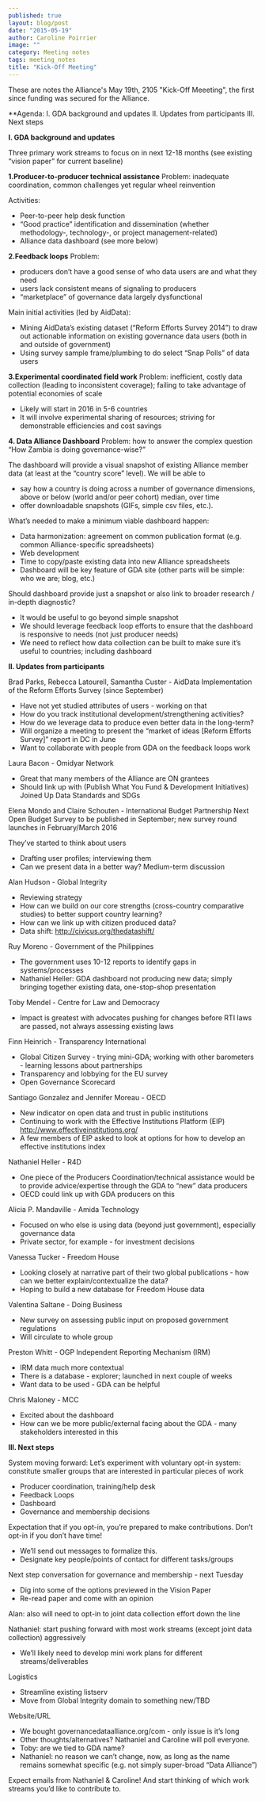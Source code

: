 ```yaml
---
published: true
layout: blog/post
date: "2015-05-19"
author: Caroline Poirrier
image: ""
category: Meeting notes
tags: meeting_notes
title: "Kick-Off Meeting"
---
```



These are notes the Alliance's May 19th, 2105 "Kick-Off Meeeting", the first since funding was secured for the Alliance. 

**Agenda: 
I. GDA background and updates
II. Updates from participants
III. Next steps

**I. GDA background and updates**

Three primary work streams to focus on in next 12-18 months (see existing “vision paper” for current baseline)

**1.Producer-to-producer technical assistance**
Problem: inadequate coordination, common challenges yet regular wheel reinvention

Activities: 
- Peer-to-peer help desk function
- “Good practice” identification and dissemination (whether methodology-, technology-, or project management-related)
- Alliance data dashboard (see more below)

**2.Feedback loops**
Problem: 
- producers don’t have a good sense of who data users are and what they need
- users lack consistent means of signaling to producers
- “marketplace” of governance data largely dysfunctional

Main initial activities (led by AidData):
- Mining AidData’s existing dataset (“Reform Efforts Survey 2014”) to draw out actionable information on existing governance data users (both in and outside of government)
- Using survey sample frame/plumbing to do select “Snap Polls” of data users 

**3.Experimental coordinated field work**
Problem: inefficient, costly data collection (leading to inconsistent coverage); failing to take advantage of potential economies of scale
- Likely will start in 2016 in 5-6 countries
- It will involve experimental sharing of resources; striving for demonstrable efficiencies and cost savings

**4. Data Alliance Dashboard**
Problem: how to answer the complex question “How Zambia is doing governance-wise?” 

The dashboard will provide a visual snapshot of existing Alliance member data (at least at the “country score” level). We will be able to 
- say how a country is doing across a number of governance dimensions, above or below (world and/or peer cohort) median, over time 
- offer downloadable snapshots (GIFs, simple csv files, etc.). 

What’s needed to make a minimum viable dashboard happen:
- Data harmonization: agreement on common publication format (e.g. common Alliance-specific spreadsheets)
- Web development
- Time to copy/paste existing data into new Alliance spreadsheets
- Dashboard will be key feature of GDA site (other parts will be simple: who we are; blog, etc.)

Should dashboard provide just a snapshot or also link to broader research / in-depth diagnostic?
- It would be useful to go beyond simple snapshot
- We  should leverage feedback loop efforts to ensure that the dashboard is responsive to needs  (not just producer needs) 
- We need to reflect how data collection can be built to make sure it’s useful to countries; including dashboard


**II. Updates from participants**

Brad Parks, Rebecca Latourell, Samantha Custer - AidData 
Implementation of the Reform Efforts Survey (since September)
- Have not yet studied attributes of users - working on that
- How do you track institutional development/strengthening activities?
- How do we leverage data to produce even better data in the long-term?
- Will organize a meeting to present the “market of ideas [Reform Efforts Survey]” report in DC in June
- Want to collaborate with people from GDA on the feedback loops work

Laura Bacon - Omidyar Network
- Great that many members of the Alliance are ON grantees  
- Should link up with (Publish What You Fund & Development Initiatives) Joined Up Data Standards and SDGs

Elena Mondo and Claire Schouten - International Budget Partnership
Next Open Budget Survey to be published in September; new survey round launches in February/March 2016

They’ve started to think about users
- Drafting user profiles; interviewing them
- Can we present data in a better way? Medium-term discussion

Alan Hudson - Global Integrity 
- Reviewing strategy
- How can we build on our core strengths (cross-country comparative studies) to better support country learning?
- How can we link up with citizen produced data? 
- Data shift: http://civicus.org/thedatashift/ 

Ruy Moreno - Government of the Philippines  
- The government uses 10-12 reports to identify gaps in systems/processes
- Nathaniel Heller: GDA dashboard not producing new data; simply bringing together existing data, one-stop-shop presentation

Toby Mendel - Centre for Law and Democracy
- Impact is greatest with advocates pushing for changes before RTI laws are passed, not always assessing existing laws

Finn Heinrich - Transparency International
- Global Citizen Survey - trying mini-GDA; working with other barometers - learning lessons about partnerships
- Transparency and lobbying for the EU survey
- Open Governance Scorecard

Santiago Gonzalez and Jennifer Moreau - OECD
- New indicator on open data and trust in public institutions
- Continuing to work with the Effective Institutions Platform (EIP)
http://www.effectiveinstitutions.org/ 
- A few members of EIP asked to look at options for how to develop an effective institutions index 

Nathaniel Heller - R4D
- One piece of the Producers Coordination/technical assistance would be to provide advice/expertise through the GDA to “new” data producers
- OECD could link up with GDA producers on this

Alicia P. Mandaville - Amida Technology
- Focused on who else is using data (beyond just government), especially governance data 
- Private sector, for example - for investment decisions

Vanessa Tucker - Freedom House
- Looking closely at narrative part of their two global publications - how can we better explain/contextualize the data?
- Hoping to build a new database for Freedom House data

Valentina Saltane - Doing Business
- New survey on assessing public input on proposed government regulations
- Will circulate to whole group

Preston Whitt - OGP Independent Reporting Mechanism (IRM)
- IRM data much more contextual
- There is a database - explorer; launched in next couple of weeks
- Want data to be used - GDA can be helpful 

Chris Maloney - MCC
- Excited about the dashboard 
- How can we be more public/external facing about the GDA - many stakeholders interested in this


**III. Next steps**

System moving forward: 
Let’s experiment with voluntary opt-in system: constitute smaller groups that are interested in particular pieces of work
- Producer coordination, training/help desk
- Feedback Loops
- Dashboard
- Governance and membership decisions 

Expectation that if you opt-in, you’re prepared to make contributions. Don’t opt-in if you don’t have time!
- We’ll send out messages to formalize this. 
- Designate key people/points of contact for different tasks/groups

Next step conversation for governance and membership - next Tuesday 
- Dig into some of the options previewed in the Vision Paper
- Re-read paper and come with an opinion

Alan: also will need to opt-in to joint data collection effort down the line

Nathaniel: start pushing forward with most work streams (except joint data collection) aggressively 
- We’ll likely need to develop mini work plans for different streams/deliverables

Logistics
- Streamline existing listserv
- Move from Global Integrity domain to something new/TBD 

Website/URL 
- We bought governancedataalliance.org/com - only issue is it’s long
- Other thoughts/alternatives? Nathaniel and Caroline will poll everyone.
- Toby: are we tied to GDA name?
- Nathaniel: no reason we can’t change, now, as long as the name remains somewhat specific (e.g. not simply super-broad “Data Alliance”)

Expect emails from Nathaniel & Caroline! And start thinking of which work streams you’d like to contribute to.
